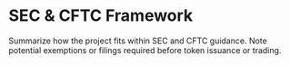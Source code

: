 # SEC & CFTC Framework

Summarize how the project fits within SEC and CFTC guidance. Note potential exemptions or filings required before token issuance or trading.

